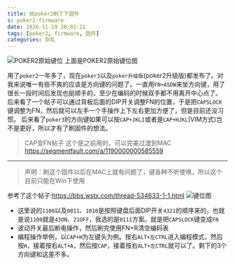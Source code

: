 ```yaml
---
title: 给poker2刷了下固件
s: poker2-firmware
date: 2016-11-19 20:02:21
tags: [poker2, firmware, 固件]
categories: 杂乱
---
```

![POKER2原始键位](http://segmentfault.com/img/bVcCuW)
上面是POKER2原始键位图

用了`poker2`一年多了，现在`poker3`以及`poker升级版`(poker2升级版)都发布了。对我来说唯一有些不爽的应该是方向键的问题了。一直用`FN+ASDW`来坐方向键，用了很长一段时间后发现也挺顺手的，至少在编码的时候双手都不用离开中心点了。
后来看了一个帖子可以通过背板后面的DIP开关调整FN的位置，于是把`CAPSLOCK`键调整为FN，然后就可以左手一个手操作上下左右更加方便了，但是目前还没习惯。
后来看了`poker3`的方向键如果可以按`CAP+JKLI`或者是`CAP+HJKL`(VIM方式)岂不是更好，所以才有了刷固件的想法。
<!-- more -->

> CAP变FN帖子 这个是之前用的，可以完美过渡到MAC
> https://segmentfault.com/a/1190000000585559

---
> 声明：刷这个固件以后在MAC上就有问题了，键各种不听使唤，所以这个目前只能在Win下使用

参考了这个帖子:https://bbs.wstx.com/thread-534633-1-1.html
![键位图](http://7xoumt.com1.z0.glb.clouddn.com/194326ygzaz97z2i87v81o.jpg)


* 这里说的`1100`以及`0011`、`1010`是按照键盘后面DIP开关`4321`的顺序来的，也就是说`1100`就是`43ON`、`21OFF`，我选的是`0111`方案。就是把`CAPSLOCK`键变成`FN`
* 波动开关最后断电操作，然后刷完使用FN+R清空编码表
* 编程操作举例，以`CAP+H`为左键头为例。按右`ALT+左CTRL`进入编程模式，然后按`H`，接着按右`ALT+A`，然后按`CAP`，接着按右`ALT+左CTRL`就可以了。剩下的3个方向键和这差不多。
